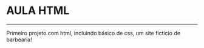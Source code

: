 # AULA HTML

<hr>

Primeiro projeto com html, incluindo básico de css, um site ficticio de barbearia!
